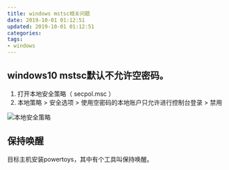 ```yaml
---
title: windows mstsc相关问题
date: 2019-10-01 01:12:51
updated: 2019-10-01 01:12:51
categories:
tags:
- windows
---
```


## windows10 mstsc默认不允许空密码。

1. 打开本地安全策略（ secpol.msc ）
2. 本地策略 > 安全选项 > 使用空密码的本地账户只允许进行控制台登录 > 禁用

![本地安全策略](secpol.png)

## 保持唤醒

目标主机安装powertoys，其中有个工具叫保持唤醒。
